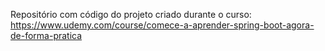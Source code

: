 Repositório com código do projeto criado durante o curso: https://www.udemy.com/course/comece-a-aprender-spring-boot-agora-de-forma-pratica
